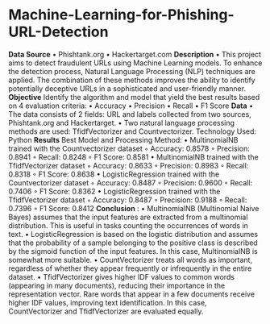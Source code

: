 # Machine-Learning-for-Phishing-URL-Detection
**Data Source**
• Phishtank.org
• Hackertarget.com
**Description**
• This project aims to detect fraudulent URLs using Machine Learning models. To enhance the detection process, Natural Language Processing (NLP) techniques are applied. The combination of these methods improves the ability to identify potentially deceptive URLs in a sophisticated and user-friendly manner.
**Objective**
Identify the algorithm and model that yield the best results based on 4 evaluation criteria:
• Accuracy
• Precision
• Recall
• F1 Score
**Data**
• The data consists of 2 fields: URL and labels collected from two sources, Phishtank.org and Hackertarget.
• Two natural language processing methods are used: TfidfVectorizer and Countvectorizer.
Technology Used: Python
**Results**
Best Model and Processing Method:
• MultinomialNB trained with the Countvectorizer dataset
◦ Accuracy: 0.8578
◦ Precision: 0.8941
◦ Recall: 0.8248
◦ F1 Score: 0.8581
• MultinomialNB trained with the TfidfVectorizer dataset
◦ Accuracy: 0.8633
◦ Precision: 0.8983
◦ Recall: 0.8318
◦ F1 Score: 0.8638
• LogisticRegression trained with the Countvectorizer dataset
◦ Accuracy: 0.8487
◦ Precision: 0.9600
◦ Recall: 0.7406
◦ F1 Score: 0.8362
• LogisticRegression trained with the TfidfVectorizer dataset
◦ Accuracy: 0.8487
◦ Precision: 0.9188
◦ Recall: 0.7396
◦ F1 Score: 0.8412
**Conclusion** :
• MultinomialNB (Multinomial Naive Bayes) assumes that the input features are extracted from a multinomial distribution. This is useful in tasks counting the occurrences of words in text.
• LogisticRegression is based on the logistic distribution and assumes that the probability of a sample belonging to the positive class is described by the sigmoid function of the input features.
In this case, MultinomialNB is somewhat more suitable.
• CountVectorizer treats all words as important, regardless of whether they appear frequently or infrequently in the entire dataset.
• TfidfVectorizer gives higher IDF values to common words (appearing in many documents), reducing their importance in the representation vector. Rare words that appear in a few documents receive higher IDF values, improving text identification. In this case, CountVectorizer and TfidfVectorizer are evaluated equally.
